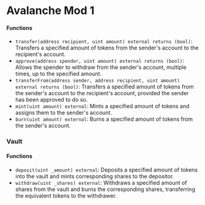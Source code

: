 # Avalanche Mod 1


#### Functions

- `transfer(address recipient, uint amount) external returns (bool)`: Transfers a specified amount of tokens from the sender's account to the recipient's account.
- `approve(address spender, uint amount) external returns (bool)`: Allows the spender to withdraw from the sender's account, multiple times, up to the specified amount.
- `transferFrom(address sender, address recipient, uint amount) external returns (bool)`: Transfers a specified amount of tokens from the sender's account to the recipient's account, provided the sender has been approved to do so.
- `mint(uint amount) external`: Mints a specified amount of tokens and assigns them to the sender's account.
- `burn(uint amount) external`: Burns a specified amount of tokens from the sender's account.

### Vault

#### Functions

- `deposit(uint _amount) external`: Deposits a specified amount of tokens into the vault and mints corresponding shares to the depositor.
- `withdraw(uint _shares) external`: Withdraws a specified amount of shares from the vault and burns the corresponding shares, transferring the equivalent tokens to the withdrawer.
